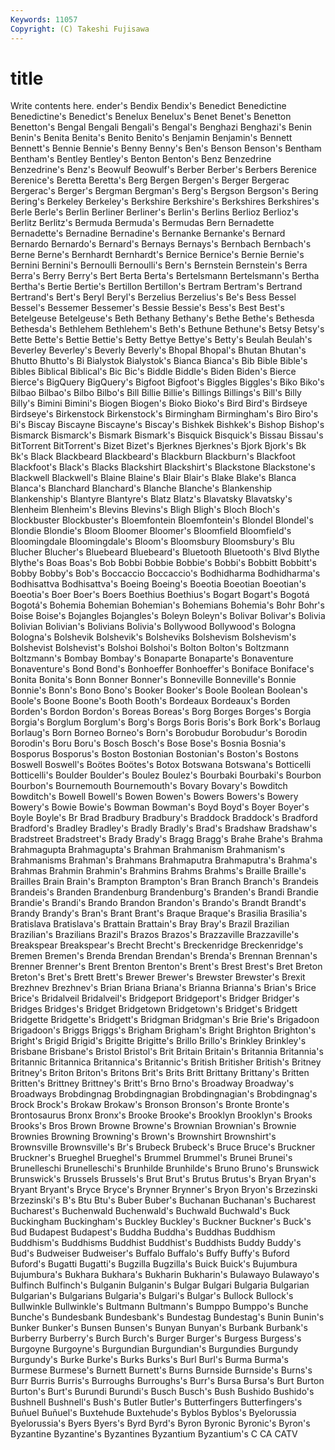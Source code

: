 ```yaml
---
Keywords: 11057 
Copyright: (C) Takeshi Fujisawa
---
```


# title

Write contents here.
ender's Bendix Bendix's
Benedict Benedictine Benedictine's Benedict's Benelux Benelux's Benet Benet's Benetton Benetton's
Bengal Bengali Bengali's Bengal's Benghazi Benghazi's Benin Benin's Benita Benita's
Benito Benito's Benjamin Benjamin's Bennett Bennett's Bennie Bennie's Benny Benny's
Ben's Benson Benson's Bentham Bentham's Bentley Bentley's Benton Benton's Benz
Benzedrine Benzedrine's Benz's Beowulf Beowulf's Berber Berber's Berbers Berenice Berenice's
Beretta Beretta's Berg Bergen Bergen's Berger Bergerac Bergerac's Berger's Bergman
Bergman's Berg's Bergson Bergson's Bering Bering's Berkeley Berkeley's Berkshire Berkshire's
Berkshires Berkshires's Berle Berle's Berlin Berliner Berliner's Berlin's Berlins Berlioz
Berlioz's Berlitz Berlitz's Bermuda Bermuda's Bermudas Bern Bernadette Bernadette's Bernadine
Bernadine's Bernanke Bernanke's Bernard Bernardo Bernardo's Bernard's Bernays Bernays's Bernbach
Bernbach's Berne Berne's Bernhardt Bernhardt's Bernice Bernice's Bernie Bernie's Bernini
Bernini's Bernoulli Bernoulli's Bern's Bernstein Bernstein's Berra Berra's Berry Berry's
Bert Berta Berta's Bertelsmann Bertelsmann's Bertha Bertha's Bertie Bertie's Bertillon
Bertillon's Bertram Bertram's Bertrand Bertrand's Bert's Beryl Beryl's Berzelius Berzelius's
Be's Bess Bessel Bessel's Bessemer Bessemer's Bessie Bessie's Bess's Best
Best's Betelgeuse Betelgeuse's Beth Bethany Bethany's Bethe Bethe's Bethesda Bethesda's
Bethlehem Bethlehem's Beth's Bethune Bethune's Betsy Betsy's Bette Bette's Bettie
Bettie's Betty Bettye Bettye's Betty's Beulah Beulah's Beverley Beverley's Beverly
Beverly's Bhopal Bhopal's Bhutan Bhutan's Bhutto Bhutto's Bi Bialystok Bialystok's
Bianca Bianca's Bib Bible Bible's Bibles Biblical Biblical's Bic Bic's
Biddle Biddle's Biden Biden's Bierce Bierce's BigQuery BigQuery's Bigfoot Bigfoot's
Biggles Biggles's Biko Biko's Bilbao Bilbao's Bilbo Bilbo's Bill Billie
Billie's Billings Billings's Bill's Billy Billy's Bimini Bimini's Biogen Biogen's
Bioko Bioko's Bird Bird's Birdseye Birdseye's Birkenstock Birkenstock's Birmingham Birmingham's
Biro Biro's Bi's Biscay Biscayne Biscayne's Biscay's Bishkek Bishkek's Bishop
Bishop's Bismarck Bismarck's Bismark Bismark's Bisquick Bisquick's Bissau Bissau's BitTorrent
BitTorrent's Bizet Bizet's Bjerknes Bjerknes's Bjork Bjork's Bk Bk's Black
Blackbeard Blackbeard's Blackburn Blackburn's Blackfoot Blackfoot's Black's Blacks Blackshirt Blackshirt's
Blackstone Blackstone's Blackwell Blackwell's Blaine Blaine's Blair Blair's Blake Blake's
Blanca Blanca's Blanchard Blanchard's Blanche Blanche's Blankenship Blankenship's Blantyre Blantyre's
Blatz Blatz's Blavatsky Blavatsky's Blenheim Blenheim's Blevins Blevins's Bligh Bligh's
Bloch Bloch's Blockbuster Blockbuster's Bloemfontein Bloemfontein's Blondel Blondel's Blondie Blondie's
Bloom Bloomer Bloomer's Bloomfield Bloomfield's Bloomingdale Bloomingdale's Bloom's Bloomsbury Bloomsbury's
Blu Blucher Blucher's Bluebeard Bluebeard's Bluetooth Bluetooth's Blvd Blythe Blythe's
Boas Boas's Bob Bobbi Bobbie Bobbie's Bobbi's Bobbitt Bobbitt's Bobby
Bobby's Bob's Boccaccio Boccaccio's Bodhidharma Bodhidharma's Bodhisattva Bodhisattva's Boeing Boeing's
Boeotia Boeotian Boeotian's Boeotia's Boer Boer's Boers Boethius Boethius's Bogart
Bogart's Bogotá Bogotá's Bohemia Bohemian Bohemian's Bohemians Bohemia's Bohr Bohr's
Boise Boise's Bojangles Bojangles's Boleyn Boleyn's Bolivar Bolivar's Bolivia Bolivian
Bolivian's Bolivians Bolivia's Bollywood Bollywood's Bologna Bologna's Bolshevik Bolshevik's Bolsheviks
Bolshevism Bolshevism's Bolshevist Bolshevist's Bolshoi Bolshoi's Bolton Bolton's Boltzmann Boltzmann's
Bombay Bombay's Bonaparte Bonaparte's Bonaventure Bonaventure's Bond Bond's Bonhoeffer Bonhoeffer's
Boniface Boniface's Bonita Bonita's Bonn Bonner Bonner's Bonneville Bonneville's Bonnie
Bonnie's Bonn's Bono Bono's Booker Booker's Boole Boolean Boolean's Boole's
Boone Boone's Booth Booth's Bordeaux Bordeaux's Borden Borden's Bordon Bordon's
Boreas Boreas's Borg Borges Borges's Borgia Borgia's Borglum Borglum's Borg's
Borgs Boris Boris's Bork Bork's Borlaug Borlaug's Born Borneo Borneo's
Born's Borobudur Borobudur's Borodin Borodin's Boru Boru's Bosch Bosch's Bose
Bose's Bosnia Bosnia's Bosporus Bosporus's Boston Bostonian Bostonian's Boston's Bostons
Boswell Boswell's Boötes Boötes's Botox Botswana Botswana's Botticelli Botticelli's Boulder
Boulder's Boulez Boulez's Bourbaki Bourbaki's Bourbon Bourbon's Bournemouth Bournemouth's Bovary
Bovary's Bowditch Bowditch's Bowell Bowell's Bowen Bowen's Bowers Bowers's Bowery
Bowery's Bowie Bowie's Bowman Bowman's Boyd Boyd's Boyer Boyer's Boyle
Boyle's Br Brad Bradbury Bradbury's Braddock Braddock's Bradford Bradford's Bradley
Bradley's Bradly Bradly's Brad's Bradshaw Bradshaw's Bradstreet Bradstreet's Brady Brady's
Bragg Bragg's Brahe Brahe's Brahma Brahmagupta Brahmagupta's Brahman Brahmanism Brahmanism's
Brahmanisms Brahman's Brahmans Brahmaputra Brahmaputra's Brahma's Brahmas Brahmin Brahmin's Brahmins
Brahms Brahms's Braille Braille's Brailles Brain Brain's Brampton Brampton's Bran
Branch Branch's Brandeis Brandeis's Branden Brandenburg Brandenburg's Branden's Brandi Brandie
Brandie's Brandi's Brando Brandon Brandon's Brando's Brandt Brandt's Brandy Brandy's
Bran's Brant Brant's Braque Braque's Brasilia Brasilia's Bratislava Bratislava's Brattain
Brattain's Bray Bray's Brazil Brazilian Brazilian's Brazilians Brazil's Brazos Brazos's
Brazzaville Brazzaville's Breakspear Breakspear's Brecht Brecht's Breckenridge Breckenridge's Bremen Bremen's
Brenda Brendan Brendan's Brenda's Brennan Brennan's Brenner Brenner's Brent Brenton
Brenton's Brent's Brest Brest's Bret Breton Breton's Bret's Brett Brett's
Brewer Brewer's Brewster Brewster's Brexit Brezhnev Brezhnev's Brian Briana Briana's
Brianna Brianna's Brian's Brice Brice's Bridalveil Bridalveil's Bridgeport Bridgeport's Bridger
Bridger's Bridges Bridges's Bridget Bridgetown Bridgetown's Bridget's Bridgett Bridgette Bridgette's
Bridgett's Bridgman Bridgman's Brie Brie's Brigadoon Brigadoon's Briggs Briggs's Brigham
Brigham's Bright Brighton Brighton's Bright's Brigid Brigid's Brigitte Brigitte's Brillo
Brillo's Brinkley Brinkley's Brisbane Brisbane's Bristol Bristol's Brit Britain Britain's
Britannia Britannia's Britannic Britannica Britannica's Britannic's British Britisher British's Britney
Britney's Briton Briton's Britons Brit's Brits Britt Brittany Brittany's Britten
Britten's Brittney Brittney's Britt's Brno Brno's Broadway Broadway's Broadways Brobdingnag
Brobdingnagian Brobdingnagian's Brobdingnag's Brock Brock's Brokaw Brokaw's Bronson Bronson's Bronte
Bronte's Brontosaurus Bronx Bronx's Brooke Brooke's Brooklyn Brooklyn's Brooks Brooks's
Bros Brown Browne Browne's Brownian Brownian's Brownie Brownies Browning Browning's
Brown's Brownshirt Brownshirt's Brownsville Brownsville's Br's Brubeck Brubeck's Bruce Bruce's
Bruckner Bruckner's Brueghel Brueghel's Brummel Brummel's Brunei Brunei's Brunelleschi Brunelleschi's
Brunhilde Brunhilde's Bruno Bruno's Brunswick Brunswick's Brussels Brussels's Brut Brut's
Brutus Brutus's Bryan Bryan's Bryant Bryant's Bryce Bryce's Brynner Brynner's
Bryon Bryon's Brzezinski Brzezinski's B's Btu Btu's Buber Buber's Buchanan
Buchanan's Bucharest Bucharest's Buchenwald Buchenwald's Buchwald Buchwald's Buck Buckingham Buckingham's
Buckley Buckley's Buckner Buckner's Buck's Bud Budapest Budapest's Buddha Buddha's
Buddhas Buddhism Buddhism's Buddhisms Buddhist Buddhist's Buddhists Buddy Buddy's Bud's
Budweiser Budweiser's Buffalo Buffalo's Buffy Buffy's Buford Buford's Bugatti Bugatti's
Bugzilla Bugzilla's Buick Buick's Bujumbura Bujumbura's Bukhara Bukhara's Bukharin Bukharin's
Bulawayo Bulawayo's Bulfinch Bulfinch's Bulganin Bulganin's Bulgar Bulgari Bulgaria Bulgarian
Bulgarian's Bulgarians Bulgaria's Bulgari's Bulgar's Bullock Bullock's Bullwinkle Bullwinkle's Bultmann
Bultmann's Bumppo Bumppo's Bunche Bunche's Bundesbank Bundesbank's Bundestag Bundestag's Bunin
Bunin's Bunker Bunker's Bunsen Bunsen's Bunyan Bunyan's Burbank Burbank's Burberry
Burberry's Burch Burch's Burger Burger's Burgess Burgess's Burgoyne Burgoyne's Burgundian
Burgundian's Burgundies Burgundy Burgundy's Burke Burke's Burks Burks's Burl Burl's
Burma Burma's Burmese Burmese's Burnett Burnett's Burns Burnside Burnside's Burns's
Burr Burris Burris's Burroughs Burroughs's Burr's Bursa Bursa's Burt Burton
Burton's Burt's Burundi Burundi's Busch Busch's Bush Bushido Bushido's Bushnell
Bushnell's Bush's Butler Butler's Butterfingers Butterfingers's Buñuel Buñuel's Buxtehude Buxtehude's
Byblos Byblos's Byelorussia Byelorussia's Byers Byers's Byrd Byrd's Byron Byronic
Byronic's Byron's Byzantine Byzantine's Byzantines Byzantium Byzantium's C CA CATV
